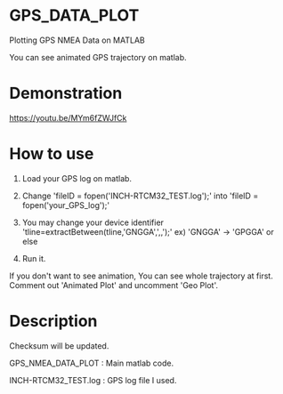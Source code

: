 # GPS_DATA_PLOT
Plotting GPS NMEA Data on MATLAB

You can see animated GPS trajectory on matlab.

# Demonstration
https://youtu.be/MYm6fZWJfCk


# How to use

1. Load your GPS log on matlab.

2. Change 'fileID = fopen('INCH-RTCM32_TEST.log');' into 'fileID = fopen('your_GPS_log');'

3. You may change your device identifier 'tline=extractBetween(tline,'GNGGA',',,');' ex) 'GNGGA' -> 'GPGGA' or else

4. Run it.

If you don't want to see animation, You can see whole trajectory at first. Comment out 'Animated Plot' and uncomment 'Geo Plot'.

# Description
Checksum will be updated.

GPS_NMEA_DATA_PLOT : Main matlab code.

INCH-RTCM32_TEST.log : GPS log file I used.


